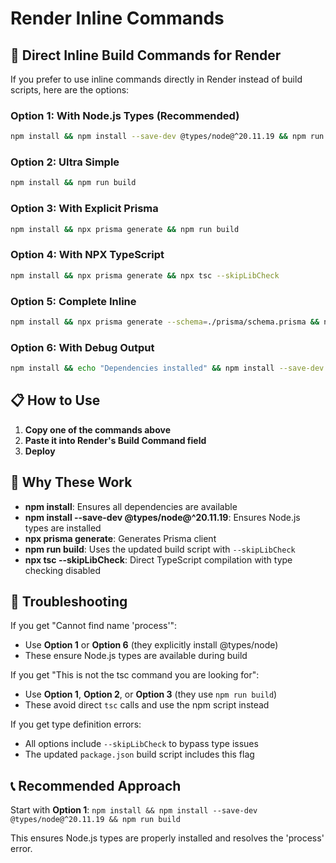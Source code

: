 # Render Inline Commands

## 🚀 **Direct Inline Build Commands for Render**

If you prefer to use inline commands directly in Render instead of build scripts, here are the options:

### **Option 1: With Node.js Types (Recommended)**
```bash
npm install && npm install --save-dev @types/node@^20.11.19 && npm run build
```

### **Option 2: Ultra Simple**
```bash
npm install && npm run build
```

### **Option 3: With Explicit Prisma**
```bash
npm install && npx prisma generate && npm run build
```

### **Option 4: With NPX TypeScript**
```bash
npm install && npx prisma generate && npx tsc --skipLibCheck
```

### **Option 5: Complete Inline**
```bash
npm install && npx prisma generate --schema=./prisma/schema.prisma && npx tsc --skipLibCheck
```

### **Option 6: With Debug Output**
```bash
npm install && echo "Dependencies installed" && npm install --save-dev @types/node@^20.11.19 && echo "Types installed" && npx prisma generate && echo "Prisma generated" && npm run build && echo "Build completed"
```

## 📋 **How to Use**

1. **Copy one of the commands above**
2. **Paste it into Render's Build Command field**
3. **Deploy**

## 🎯 **Why These Work**

- **npm install**: Ensures all dependencies are available
- **npm install --save-dev @types/node@^20.11.19**: Ensures Node.js types are installed
- **npx prisma generate**: Generates Prisma client
- **npm run build**: Uses the updated build script with `--skipLibCheck`
- **npx tsc --skipLibCheck**: Direct TypeScript compilation with type checking disabled

## 🔧 **Troubleshooting**

If you get "Cannot find name 'process'":
- Use **Option 1** or **Option 6** (they explicitly install @types/node)
- These ensure Node.js types are available during build

If you get "This is not the tsc command you are looking for":
- Use **Option 1**, **Option 2**, or **Option 3** (they use `npm run build`)
- These avoid direct `tsc` calls and use the npm script instead

If you get type definition errors:
- All options include `--skipLibCheck` to bypass type issues
- The updated `package.json` build script includes this flag

## 📞 **Recommended Approach**

Start with **Option 1**: `npm install && npm install --save-dev @types/node@^20.11.19 && npm run build`

This ensures Node.js types are properly installed and resolves the 'process' error. 